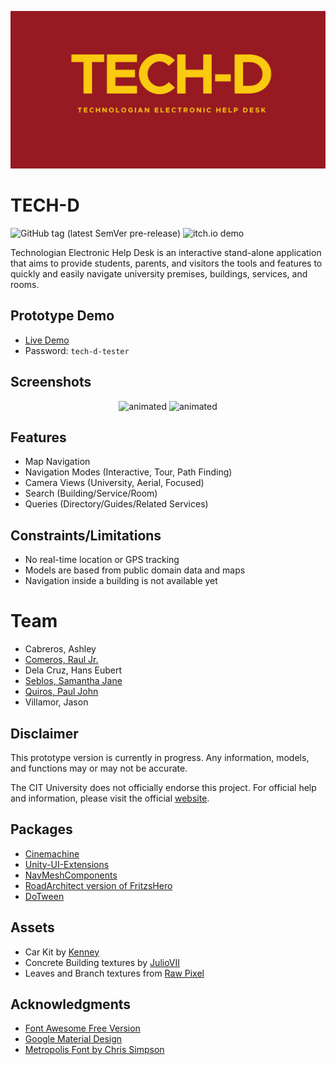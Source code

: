 <p align="center">
  <img src="/Media/tech_d_banner.png" alt="banner" />
</p>

# TECH-D

![GitHub tag (latest SemVer pre-release)](https://img.shields.io/github/v/tag/noice-noise/TECH-D?include_prereleases&sort=semver&style=flat-square)
![itch.io demo](https://img.shields.io/badge/demo-ready-birghtgreen)

Technologian Electronic Help Desk is an interactive stand-alone application that aims to provide students, parents, and visitors the tools and features to quickly and easily navigate university premises, buildings, services, and rooms.

## Prototype Demo
- [Live Demo](https://noice-noise.itch.io/tech-d-demo)
- Password: `tech-d-tester`

## Screenshots

<p align="center">
  <img src="/Media/demo-1.gif" alt="animated" />
  <img src="/Media/demo-2.gif" alt="animated" />
</p>

## Features

- Map Navigation
- Navigation Modes (Interactive, Tour, Path Finding)
- Camera Views (University, Aerial, Focused)
- Search (Building/Service/Room)
- Queries (Directory/Guides/Related Services)


## Constraints/Limitations

- No real-time location or GPS tracking
- Models are based from public domain data and maps
- Navigation inside a building is not available yet


# Team

- Cabreros, Ashley
- [Comeros, Raul Jr.](https://github.com/noice-noise)
- Dela Cruz, Hans Eubert
- [Seblos, Samantha Jane](https://github.com/SammyJaneBS)
- [Quiros, Paul John](https://github.com/Apoool)
- Villamor, Jason


## Disclaimer

This prototype version is currently in progress. Any information, models, and functions may or may not be accurate. 

The CIT University does not officially endorse this project. For official help and information, please visit the official [website](https://cit.edu/).


## Packages

- [Cinemachine](https://unity.com/unity/features/editor/art-and-design/cinemachine)
- [Unity-UI-Extensions](https://bitbucket.org/UnityUIExtensions/unity-ui-extensions/wiki/Home)
- [NavMeshComponents](https://github.com/Unity-Technologies/NavMeshComponents)
- [RoadArchitect version of FritzsHero](https://github.com/FritzsHero/RoadArchitect/projects/1)
- [DoTween](http://dotween.demigiant.com/)


## Assets

- Car Kit by [Kenney](https://www.kenney.nl)
- Concrete Building textures by [JulioVII](https://itch.io/profile/juliovii)
- Leaves and Branch textures from [Raw Pixel](https://www.rawpixel.com/)


## Acknowledgments

- [Font Awesome Free Version](https://fontawesome.com)
- [Google Material Design](https://material.io/tools/icons/?style=baseline)
- [Metropolis Font by Chris Simpson](https://fontsarena.com/metropolis-by-chris-simpson/)
